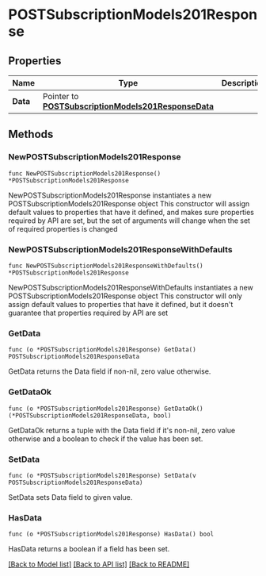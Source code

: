 # POSTSubscriptionModels201Response

## Properties

Name | Type | Description | Notes
------------ | ------------- | ------------- | -------------
**Data** | Pointer to [**POSTSubscriptionModels201ResponseData**](POSTSubscriptionModels201ResponseData.md) |  | [optional] 

## Methods

### NewPOSTSubscriptionModels201Response

`func NewPOSTSubscriptionModels201Response() *POSTSubscriptionModels201Response`

NewPOSTSubscriptionModels201Response instantiates a new POSTSubscriptionModels201Response object
This constructor will assign default values to properties that have it defined,
and makes sure properties required by API are set, but the set of arguments
will change when the set of required properties is changed

### NewPOSTSubscriptionModels201ResponseWithDefaults

`func NewPOSTSubscriptionModels201ResponseWithDefaults() *POSTSubscriptionModels201Response`

NewPOSTSubscriptionModels201ResponseWithDefaults instantiates a new POSTSubscriptionModels201Response object
This constructor will only assign default values to properties that have it defined,
but it doesn't guarantee that properties required by API are set

### GetData

`func (o *POSTSubscriptionModels201Response) GetData() POSTSubscriptionModels201ResponseData`

GetData returns the Data field if non-nil, zero value otherwise.

### GetDataOk

`func (o *POSTSubscriptionModels201Response) GetDataOk() (*POSTSubscriptionModels201ResponseData, bool)`

GetDataOk returns a tuple with the Data field if it's non-nil, zero value otherwise
and a boolean to check if the value has been set.

### SetData

`func (o *POSTSubscriptionModels201Response) SetData(v POSTSubscriptionModels201ResponseData)`

SetData sets Data field to given value.

### HasData

`func (o *POSTSubscriptionModels201Response) HasData() bool`

HasData returns a boolean if a field has been set.


[[Back to Model list]](../README.md#documentation-for-models) [[Back to API list]](../README.md#documentation-for-api-endpoints) [[Back to README]](../README.md)



